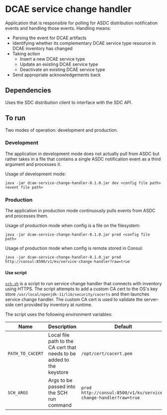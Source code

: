 # DCAE service change handler

Application that is responsible for polling for ASDC distribution notification events and handling those events.  Handling means:

* Parsing the event for DCAE artifacts
* Identifying whether its complementary DCAE service type resource in DCAE inventory has changed
* Taking action
    - Insert a new DCAE service type
    - Update an existing DCAE service type
    - Deactivate an existing DCAE service type
* Send appropriate acknowledgements back

## Dependencies

Uses the SDC distribution client to interface with the SDC API.

## To run

Two modes of operation: development and production.

### Development

The application in development mode does not actually pull from ASDC but rather takes in a file that contains a single ASDC notification event as a third argument and processes it.

Usage of development mode:

```
java -jar dcae-service-change-handler-0.1.0.jar dev <config file path> <event file path>
```

### Production

The application in production mode continuously pulls events from ASDC and processes them.

Usage of production mode when config is a file on the filesystem:

```
java -jar dcae-service-change-handler-0.1.0.jar prod <config file path>
```

Usage of production mode when config is remote stored in Consul:

```
java -jar dcae-service-change-handler-0.1.0.jar prod http://consul:8500/v1/kv/service-change-handler?raw=true
```

#### Use script

[`sch.sh`](resources/sch.sh) is a script to run service change handler that connects with inventory using HTTPS.  The script attempts to add a custom CA cert to the OS's key store `/usr/local/openjdk-11/lib/security/cacerts` and then launches service change handler.  The custom CA cert is used to validate the server-side cert provided by inventory at runtime.

The script uses the following environment variables:

Name | Description | Default
---- | ----------- | -------
`PATH_TO_CACERT` | Local file path to the CA cert that needs to be added to the keystore | `/opt/cert/cacert.pem`
`SCH_ARGS` | Args to be passed into the SCH run command | `prod http://consul:8500/v1/kv/service-change-handler?raw=true`
